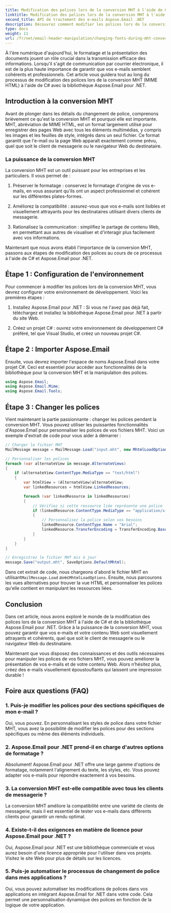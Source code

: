 ```yaml
---
title: Modification des polices lors de la conversion MHT à l'aide de C#
linktitle: Modification des polices lors de la conversion MHT à l'aide de C#
second_title: API de traitement des e-mails Aspose.Email .NET
description: Découvrez comment modifier les polices lors de la conversion MHT à l'aide d'Aspose.Email pour .NET. Guide étape par étape avec le code source. Parfait pour l'archivage des e-mails et la gestion des documents.
type: docs
weight: 11
url: /fr/net/email-header-manipulation/changing-fonts-during-mht-conversion-using-csharp/
---
```


À l'ère numérique d'aujourd'hui, le formatage et la présentation des documents jouent un rôle crucial dans la transmission efficace des informations. Lorsqu'il s'agit de communication par courrier électronique, il est de la plus haute importance de garantir que vos e-mails semblent cohérents et professionnels. Cet article vous guidera tout au long du processus de modification des polices lors de la conversion MHT (MIME HTML) à l'aide de C# avec la bibliothèque Aspose.Email pour .NET.

## Introduction à la conversion MHT

Avant de plonger dans les détails du changement de police, comprenons brièvement ce qu'est la conversion MHT et pourquoi elle est importante. MHT, abréviation de MIME HTML, est un format largement utilisé pour enregistrer des pages Web avec tous les éléments multimédias, y compris les images et les feuilles de style, intégrés dans un seul fichier. Ce format garantit que l'e-mail ou la page Web apparaît exactement comme prévu, quel que soit le client de messagerie ou le navigateur Web du destinataire.

### La puissance de la conversion MHT

La conversion MHT est un outil puissant pour les entreprises et les particuliers. Il vous permet de :

1. Préserver le formatage : conservez le formatage d'origine de vos e-mails, en vous assurant qu'ils ont un aspect professionnel et cohérent sur les différentes plates-formes.

2. Améliorez la compatibilité : assurez-vous que vos e-mails sont lisibles et visuellement attrayants pour les destinataires utilisant divers clients de messagerie.

3. Rationalisez la communication : simplifiez le partage de contenu Web, en permettant aux autres de visualiser et d'interagir plus facilement avec vos informations.

Maintenant que nous avons établi l'importance de la conversion MHT, passons aux étapes de modification des polices au cours de ce processus à l'aide de C# et Aspose.Email pour .NET.

## Étape 1 : Configuration de l'environnement

Pour commencer à modifier les polices lors de la conversion MHT, vous devrez configurer votre environnement de développement. Voici les premières étapes :

1. Installez Aspose.Email pour .NET : Si vous ne l'avez pas déjà fait, téléchargez et installez la bibliothèque Aspose.Email pour .NET à partir du site Web.

2. Créez un projet C# : ouvrez votre environnement de développement C# préféré, tel que Visual Studio, et créez un nouveau projet C#.

## Étape 2 : Importer Aspose.Email

Ensuite, vous devrez importer l'espace de noms Aspose.Email dans votre projet C#. Ceci est essentiel pour accéder aux fonctionnalités de la bibliothèque pour la conversion MHT et la manipulation des polices.

```csharp
using Aspose.Email;
using Aspose.Email.Mime;
using Aspose.Email.Tools;
```

## Étape 3 : Changer les polices

Vient maintenant la partie passionnante : changer les polices pendant la conversion MHT. Vous pouvez utiliser les puissantes fonctionnalités d'Aspose.Email pour personnaliser les polices de vos fichiers MHT. Voici un exemple d'extrait de code pour vous aider à démarrer :

```csharp
// Charger le fichier MHT
MailMessage message = MailMessage.Load("input.mht", new MhtmlLoadOptions());

// Personnaliser les polices
foreach (var alternateView in message.AlternateViews)
{
    if (alternateView.ContentType.MediaType == "text/html")
    {
        var htmlView = (AlternateView)alternateView;
        var linkedResources = htmlView.LinkedResources;

        foreach (var linkedResource in linkedResources)
        {
            // Vérifiez si cette ressource liée représente une police
            if (linkedResource.ContentType.MediaType == "application/x-font-ttf")
            {
                // Personnalisez la police selon vos besoins
                linkedResource.ContentType.Name = "Arial";
                linkedResource.TransferEncoding = TransferEncoding.Base64;
            }
        }
    }
}

// Enregistrez le fichier MHT mis à jour
message.Save("output.mht", SaveOptions.DefaultMhtml);
```

 Dans cet extrait de code, nous chargeons d'abord le fichier MHT en utilisant`MailMessage.Load` avec`MhtmlLoadOptions`. Ensuite, nous parcourons les vues alternatives pour trouver la vue HTML et personnaliser les polices qu'elle contient en manipulant les ressources liées.

## Conclusion

Dans cet article, nous avons exploré le monde de la modification des polices lors de la conversion MHT à l'aide de C# et de la bibliothèque Aspose.Email pour .NET. Grâce à la puissance de la conversion MHT, vous pouvez garantir que vos e-mails et votre contenu Web sont visuellement attrayants et cohérents, quel que soit le client de messagerie ou le navigateur Web du destinataire.

Maintenant que vous disposez des connaissances et des outils nécessaires pour manipuler les polices de vos fichiers MHT, vous pouvez améliorer la présentation de vos e-mails et de votre contenu Web. Alors n’hésitez plus, créez des e-mails visuellement époustouflants qui laissent une impression durable !

## Foire aux questions (FAQ)

### 1. Puis-je modifier les polices pour des sections spécifiques de mon e-mail ?

   Oui, vous pouvez. En personnalisant les styles de police dans votre fichier MHT, vous avez la possibilité de modifier les polices pour des sections spécifiques ou même des éléments individuels.

### 2. Aspose.Email pour .NET prend-il en charge d'autres options de formatage ?

   Absolument! Aspose.Email pour .NET offre une large gamme d'options de formatage, notamment l'alignement du texte, les styles, etc. Vous pouvez adapter vos e-mails pour répondre exactement à vos besoins.

### 3. La conversion MHT est-elle compatible avec tous les clients de messagerie ?

   La conversion MHT améliore la compatibilité entre une variété de clients de messagerie, mais il est essentiel de tester vos e-mails dans différents clients pour garantir un rendu optimal.

### 4. Existe-t-il des exigences en matière de licence pour Aspose.Email pour .NET ?

   Oui, Aspose.Email pour .NET est une bibliothèque commerciale et vous aurez besoin d'une licence appropriée pour l'utiliser dans vos projets. Visitez le site Web pour plus de détails sur les licences.

### 5. Puis-je automatiser le processus de changement de police dans mes applications ?

   Oui, vous pouvez automatiser les modifications de polices dans vos applications en intégrant Aspose.Email for .NET dans votre code. Cela permet une personnalisation dynamique des polices en fonction de la logique de votre application.